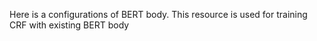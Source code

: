 Here is a configurations of BERT body. 
This resource is used for training CRF with existing BERT body 
